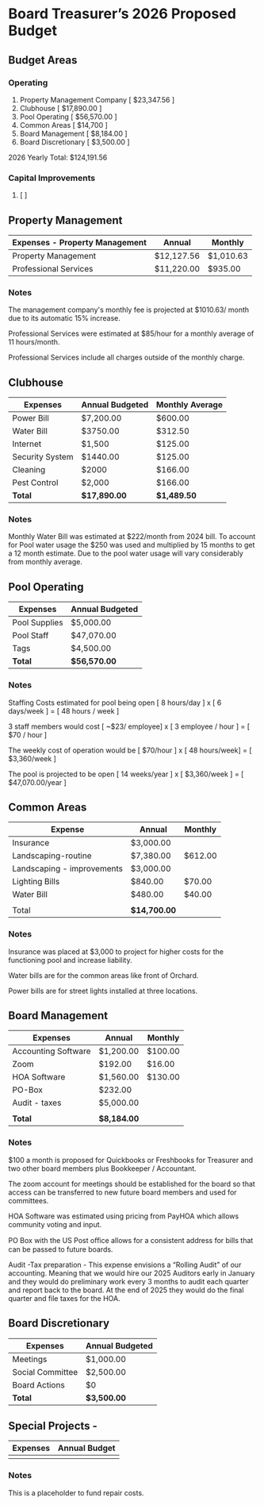 # Board Treasurer’s 2026 Proposed Budget

## Budget Areas

### Operating

1.  Property Management Company [ $23,347.56 ]
2.  Clubhouse [ $17,890.00 ]
3.  Pool Operating [ $56,570.00 ]
4.  Common Areas [ $14,700 ]
5.  Board Management [ $8,184.00 ]
6.  Board Discretionary [ $3,500.00 ]

2026 Yearly Total: $124,191.56

### Capital Improvements

1.  [ ]

## Property Management

| Expenses - Property Management | Annual     | Monthly   |
| ------------------------------ | ---------- | --------- |
| Property Management            | $12,127.56 | $1,010.63 |
| Professional Services          | $11,220.00 | $935.00   |

### Notes

The management company's monthly fee is projected at $1010.63/ month due to its automatic
15% increase.

Professional Services were estimated at $85/hour for a monthly average of 11 hours/month.

Professional Services include all charges outside of the monthly charge.

## Clubhouse

| Expenses        | Annual Budgeted | Monthly Average |
| --------------- | --------------- | --------------- |
| Power Bill      | $7,200.00       | $600.00         |
| Water Bill      | $3750.00        | $312.50         |
| Internet        | $1,500          | $125.00         |
| Security System | $1440.00        | $125.00         |
| Cleaning        | $2000           | $166.00         |
| Pest Control    | $2,000          | $166.00         |
| **Total**       | **$17,890.00**  | **$1,489.50**   |

### Notes

Monthly Water Bill was estimated at $222/month from 2024 bill. To account for Pool water usage the $250 was used and multiplied by 15 months to get a 12 month estimate. Due to the pool water usage will vary considerably from monthly average.

## Pool Operating

| Expenses      | Annual Budgeted |
| ------------- | --------------- |
| Pool Supplies | $5,000.00       |
| Pool Staff    | $47,070.00      |
| Tags          | $4,500.00       |
| **Total**     | **$56,570.00**  |

### Notes

Staffing Costs estimated for pool being open [ 8 hours/day ] x [ 6 days/week ] = [ 48 hours / week ]

3 staff members would cost [ ~$23/ employee] x [ 3 employee / hour ] = [ $70 / hour ]

The weekly cost of operation would be [ $70/hour ] x [ 48 hours/week] = [ $3,360/week ]

The pool is projected to be open [ 14 weeks/year ] x [ $3,360/week ] = [ $47,070.00/year ]

## Common Areas

| Expense                    | Annual         | Monthly |
| -------------------------- | -------------- | ------- |
| Insurance                  | $3,000.00      |         |
| Landscaping-routine        | $7,380.00      | $612.00 |
| Landscaping - improvements | $3,000.00      |         |
| Lighting Bills             | $840.00        | $70.00  |
| Water Bill                 | $480.00        | $40.00  |
|                            |                |         |
| Total                      | **$14,700.00** |         |

### Notes

Insurance was placed at $3,000 to project for higher costs for the functioning pool and increase liability.

Water bills are for the common areas like front of Orchard.

Power bills are for street lights installed at three locations.

## Board Management

| Expenses            | Annual        | Monthly |
| ------------------- | ------------- | ------- |
| Accounting Software | $1,200.00     | $100.00 |
| Zoom                | $192.00       | $16.00  |
| HOA Software        | $1,560.00     | $130.00 |
| PO-Box              | $232.00       |         |
| Audit - taxes       | $5,000.00     |         |
|                     |               |         |
| **Total**           | **$8,184.00** |         |

### Notes

$100 a month is proposed for Quickbooks or Freshbooks for Treasurer and two other
board members plus Bookkeeper / Accountant.

The zoom account for meetings should be established for the board so that access can be transferred to new future board members and used for committees.

HOA Software was estimated using pricing from PayHOA which allows community voting and input.

PO Box with the US Post oﬃce allows for a consistent address for bills that can be passed to future boards.

Audit -Tax preparation - This expense envisions a “Rolling Audit” of our accounting. Meaning that we would hire our 2025 Auditors early in January and they would do preliminary work every 3 months to audit each quarter and report back to the board. At the end of 2025 they would do the final quarter and file taxes for the HOA.

## Board Discretionary

| Expenses         | Annual Budgeted |
| ---------------- | --------------- |
| Meetings         | $1,000.00       |
| Social Committee | $2,500.00       |
| Board Actions    | $0              |
| **Total**        | **$3,500.00**   |

## Special Projects -

| Expenses | Annual Budget |
| -------- | ------------- |
|          |               |

### Notes

This is a placeholder to fund repair costs.
